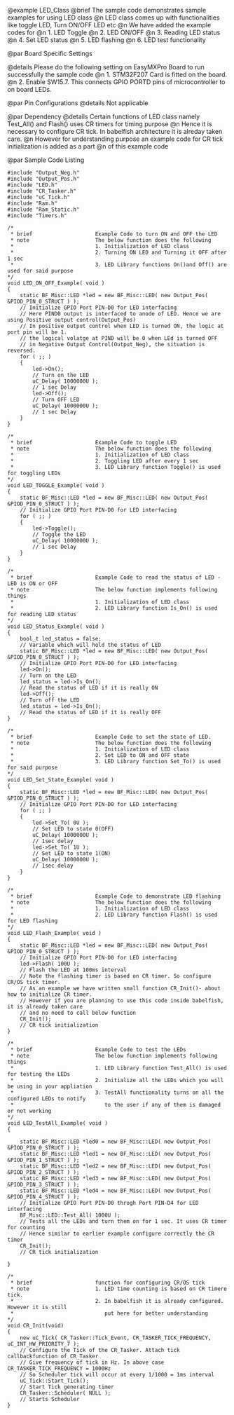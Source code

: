 @example  LED_Class
@brief    The sample code demonstrates sample examples for using LED class
@n		  LED class comes up with functionalities like toggle LED, Turn ON/OFF LED etc
@n        We have added the example codes for 
@n        1. LED Toggle
@n	 	  2. LED ON/OFF
@n        3. Reading LED status
@n        4. Set LED status
@n        5. LED flashing
@n        6. LED test functionality
 
@par Board Specific Settings  

@details  Please do the following setting on EasyMXPro Board to run successfully the sample code
@n        1. STM32F207 Card is fitted on the board.
@n        2. Enable SW15.7. This connects GPIO PORTD pins of microcontroller to on board LEDs.

@par Pin Configurations 
@details   Not applicable 

@par Dependency
@details Certain functions of LED class namely Test_All() and Flash() uses CR timers  for timing purpose
@n       Hence it is necessary to configure CR tick. In babelfish architecture it is alreday taken care.
@n       However for understanding purpose an example code for CR tick initialization is added as a part 
@n       of this example code

@par Sample Code Listing
 
~~~~{.cpp}
#include "Output_Neg.h"
#include "Output_Pos.h"
#include "LED.h"
#include "CR_Tasker.h"
#include "uC_Tick.h"
#include "Ram.h"
#include "Ram_Static.h"
#include "Timers.h"

/*
 * brief                    Example Code to turn ON and OFF the LED
 * note                     The below function does the following
 *                          1. Initialization of LED class
 *                          2. Turning ON LED and Turning it OFF after 1 sec
 *                          3. LED Library functions On()and Off() are used for said purpose
*/
void LED_ON_OFF_Example( void )
{
	static BF_Misc::LED *led = new BF_Misc::LED( new Output_Pos( &PIOD_PIN_0_STRUCT ) );
	// Initialize GPIO Port PIN-D0 for LED interfacing
	// Here PIND0 output is interfaced to anode of LED. Hence we are using Positive output control(Output_Pos)
	// In positive output control when LED is turned ON, the logic at port pin will be 1.
	// the logical volatge at PIND will be 0 when LEd is turned OFF
	// in Negative Output Control(Output_Neg), the situation is reversed.
	for ( ;; )
	{
		led->On();
		// Turn on the LED
		uC_Delay( 1000000U );
		// 1 sec Delay
		led->Off();
		// Turn OFF LED
		uC_Delay( 1000000U );
		// 1 sec Delay
	}
}

/*
 * brief                    Example Code to toggle LED
 * note                     The below function does the following
 *                          1. Initialization of LED class
 *                          2. Toggling LED after every 1 sec
 *                          3. LED Library function Toggle() is used for toggling LEDs
*/
void LED_TOGGLE_Example( void )
{
	static BF_Misc::LED *led = new BF_Misc::LED( new Output_Pos( &PIOD_PIN_0_STRUCT ) );
	// Initialize GPIO Port PIN-D0 for LED interfacing
	for ( ;; )
	{
		led->Toggle();
		// Toggle the LED
		uC_Delay( 1000000U );
		// 1 sec Delay
	}
}

/*
 * brief                    Example Code to read the status of LED - LED is ON or OFF
 * note                     The below function implements following things
 *                          1. Initialization of LED class
 *                          2. LED Library function Is_On() is used for reading LED status
*/
void LED_Status_Example( void )
{
	bool_t led_status = false;
	// Variable which will hold the status of LED
	static BF_Misc::LED *led = new BF_Misc::LED( new Output_Pos( &PIOD_PIN_0_STRUCT ) );
	// Initialize GPIO Port PIN-D0 for LED interfacing
	led->On();
	// Turn on the LED
	led_status = led->Is_On();
	// Read the status of LED if it is really ON
	led->Off();
	// Turn off the LED
	led_status = led->Is_On();
	// Read the status of LED if it is really OFF
}

/*
 * brief                    Example Code to set the state of LED. 
 * note                     The below function does the following
 *                          1. Initialization of LED class
 *                          2. Set LED to ON and OFF state
 *                          3. LED Library function Set_To() is used for said purpose
*/
void LED_Set_State_Example( void )
{
	static BF_Misc::LED *led = new BF_Misc::LED( new Output_Pos( &PIOD_PIN_0_STRUCT ) );
	// Initialize GPIO Port PIN-D0 for LED interfacing
	for ( ;; )
	{
		led->Set_To( 0U );
		// Set LED to state 0(OFF)
		uC_Delay( 1000000U );
		// 1sec delay
		led->Set_To( 1U );
		// Set LED to state 1(ON)
		uC_Delay( 1000000U );
		// 1sec delay
	}
}

/*
 * brief                    Example Code to demonstrate LED flashing 
 * note                     The below function does the following
 *                          1. Initialization of LED class
 *                          2. LED Library function Flash() is used for LED flashing
*/
void LED_Flash_Example( void )
{
	static BF_Misc::LED *led = new BF_Misc::LED( new Output_Pos( &PIOD_PIN_0_STRUCT ) );
	// Initialize GPIO Port PIN-D0 for LED interfacing
	led->Flash( 100U );
	// Flash the LED at 100ms interval
	// Note the flashing timer is based on CR timer. So configure CR/OS tick timer.
	// As an example we have written small function CR_Init()- about how to initialize CR timer.
	// However if you are planning to use this code inside babelfish, it is already taken care
	// and no need to call below function
	CR_Init();
	// CR tick initialization
}

/*
 * brief                    Example Code to test the LEDs
 * note                     The below function implements following things
 *                          1. LED Library function Test_All() is used for testing the LEDs
 *                          2. Initialize all the LEDs which you will be using in your appliation
 *                          3. TestAll functionality turns on all the configured LEDs to notify
 *                             to the user if any of them is damaged or not working
*/  
void LED_TestAll_Example( void )
{

	static BF_Misc::LED *led0 = new BF_Misc::LED( new Output_Pos( &PIOD_PIN_0_STRUCT ) );
	static BF_Misc::LED *led1 = new BF_Misc::LED( new Output_Pos( &PIOD_PIN_1_STRUCT ) );
	static BF_Misc::LED *led2 = new BF_Misc::LED( new Output_Pos( &PIOD_PIN_2_STRUCT ) );
	static BF_Misc::LED *led3 = new BF_Misc::LED( new Output_Pos( &PIOD_PIN_3_STRUCT ) );
	static BF_Misc::LED *led4 = new BF_Misc::LED( new Output_Pos( &PIOD_PIN_4_STRUCT ) );
	// Initialize GPIO Port PIN-D0 throgh Port PIN-D4 for LED interfacing
	BF_Misc::LED::Test_All( 1000U );
	// Tests all the LEDs and turn them on for 1 sec. It uses CR timer for counting
	// Hence similar to earlier example configure correctly the CR timer
	CR_Init();
	// CR tick initialization

}

/*
 * brief                    function for configuring CR/OS tick
 * note                     1. LED time counting is based on CR timere tick.
 *                          2. In babelfish it is already configured. However it is still 
 *                             put here for better understanding
*/  
void CR_Init(void)
{
	new uC_Tick( CR_Tasker::Tick_Event, CR_TASKER_TICK_FREQUENCY, uC_INT_HW_PRIORITY_7 );
	// Configure the Tick of the CR_Tasker. Attach tick callbackfunction of CR_Tasker
	// Give frequency of tick in Hz. In above case CR_TASKER_TICK_FREQUENCY = 1000Hz
	// So Scheduler tick will occur at every 1/1000 = 1ms interval
	uC_Tick::Start_Tick();
	// Start Tick generating timer
	CR_Tasker::Scheduler( NULL );
	// Starts Scheduler
}
~~~~